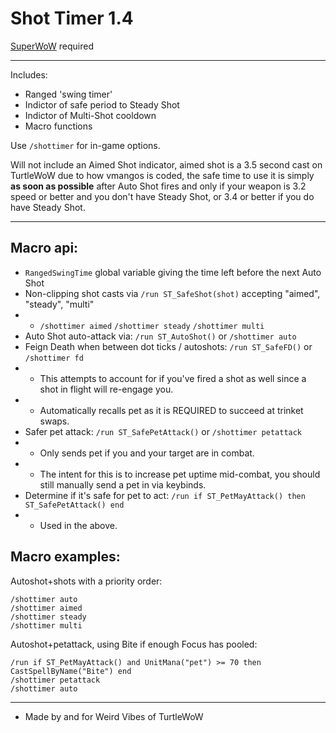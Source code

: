 Shot Timer 1.4
===
[SuperWoW](https://github.com/balakethelock/SuperWoW/) required  
___

Includes:
* Ranged 'swing timer'
* Indictor of safe period to Steady Shot
* Indictor of Multi-Shot cooldown
* Macro functions

Use `/shottimer` for in-game options.

Will not include an Aimed Shot indicator, aimed shot is a 3.5 second cast on TurtleWoW due to how vmangos is coded, the safe time to use it is simply **as soon as possible** after Auto Shot fires and only if your weapon is 3.2 speed or better and you don't have Steady Shot, or 3.4 or better if you do have Steady Shot.  
___
Macro api:
---
* `RangedSwingTime` global variable giving the time left before the next Auto Shot
* Non-clipping shot casts via `/run ST_SafeShot(shot)` accepting "aimed", "steady", "multi"
* * `/shottimer aimed` `/shottimer steady` `/shottimer multi`
* Auto Shot auto-attack via: `/run ST_AutoShot()` or `/shottimer auto`
* Feign Death when between dot ticks / autoshots: `/run ST_SafeFD()` or `/shottimer fd`
* * This attempts to account for if you've fired a shot as well since a shot in flight will re-engage you.
* * Automatically recalls pet as it is REQUIRED to succeed at trinket swaps.
* Safer pet attack: `/run ST_SafePetAttack()` or `/shottimer petattack`
* * Only sends pet if you and your target are in combat.
* * The intent for this is to increase pet uptime mid-combat, you should still manually send a pet in via keybinds.
* Determine if it's safe for pet to act: `/run if ST_PetMayAttack() then ST_SafePetAttack() end`
* * Used in the above.

Macro examples:
---
Autoshot+shots with a priority order:
```
/shottimer auto
/shottimer aimed
/shottimer steady
/shottimer multi
```
Autoshot+petattack, using Bite if enough Focus has pooled:
```
/run if ST_PetMayAttack() and UnitMana("pet") >= 70 then CastSpellByName("Bite") end
/shottimer petattack
/shottimer auto
```

___
* Made by and for Weird Vibes of TurtleWoW